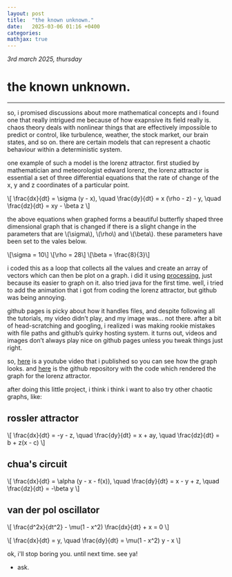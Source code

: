 ```yaml
---
layout: post
title:  "the known unknown."
date:   2025-03-06 01:16 +0400
categories:
mathjax: true
---
```


_3rd march 2025, thursday_

# the known unknown.
---

so, i promised discussions about more mathematical concepts and i found one that really intrigued me because of how exapnsive its field really is. chaos theory deals with nonlinear things that are effectively impossible to predict or control, like turbulence, weather, the stock market, our brain states, and so on. there are certain models that can represent a chaotic behaviour within a deterministic system.

one example of such a model is the lorenz attractor. first studied by mathematician and meteorologist edward lorenz, the lorenz attractor is essential a set of three differential equations that the rate of change of the x, y and z coordinates of a particular point.

\\[
\frac{dx}{dt} = \sigma (y - x), \quad
\frac{dy}{dt} = x (\rho - z) - y, \quad
\frac{dz}{dt} = xy - \beta z
\\]

the above equations when graphed forms a beautiful butterfly shaped three dimensional graph that is changed if there is a slight change in the parameters that are \\(\sigma\\), \\(\rho\\) and \\(\beta\\). these parameters have been set to the vales below.

\\[\sigma = 10\\]
\\[\rho = 28\\]
\\[\beta = \frac{8}{3}\\]

i coded this as a loop that collects all the values and create an array of vectors which can then be plot on a graph. i did it using <a href = "https://processing.org/" target = _blank>processing</a>, just because its easier to graph on it. also tried java for the first time. well, i tried to add the animation that i got from coding the lorenz attractor, but github was being annoying.

github pages is picky about how it handles files, and despite following all the tutorials, my video didn’t play, and my image was... not there. after a bit of head-scratching and googling, i realized i was making rookie mistakes with file paths and github’s quirky hosting system. it turns out, videos and images don’t always play nice on github pages unless you tweak things just right.

so, <a href = "https://www.youtube.com/watch?v=ejewiHuQQN8" target = _blank>here</a> is a youtube video that i published so you can see how the graph looks. and <a href = "https://github.com/atharvakokane/lorenz-attractor" target = _blank>here</a> is the github repository with the code which rendered the graph for the lorenz attractor.

after doing this little project, i think i think i want to also try other chaotic graphs, like:

rossler attractor
---

\\[
\frac{dx}{dt} = -y - z, \quad
\frac{dy}{dt} = x + ay, \quad
\frac{dz}{dt} = b + z(x - c)
\\]

chua's circuit
---

\\[
\frac{dx}{dt} = \alpha (y - x - f(x)), \quad
\frac{dy}{dt} = x - y + z, \quad
\frac{dz}{dt} = -\beta y
\\]

van der pol oscillator
---

\\[
\frac{d^2x}{dt^2} - \mu(1 - x^2) \frac{dx}{dt} + x = 0
\\]

\\[
\frac{dx}{dt} = y, \quad
\frac{dy}{dt} = \mu(1 - x^2) y - x
\\]

ok, i'll stop boring you. until next time. see ya!

- ask.
